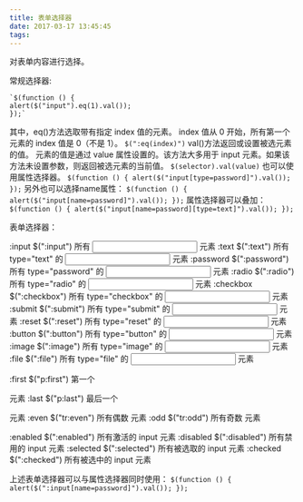 ```yaml
---
title: 表单选择器
date: 2017-03-17 13:45:45
tags:
---
```


对表单内容进行选择。

常规选择器:

    `$(function () {
	alert($("input").eq(1).val());
	});`
其中，eq()方法选取带有指定 index 值的元素。
index 值从 0 开始，所有第一个元素的 index 值是 0（不是 1）。
    `$(":eq(index)")`
val()方法返回或设置被选元素的值。
元素的值是通过 value 属性设置的。该方法大多用于 input 元素。如果该方法未设置参数，则返回被选元素的当前值。
    `$(selector).val(value)`
也可以使用属性选择器。
	`$(function () {
	alert($("input[type=password]").val());
	});`
另外也可以选择name属性：
    `$(function () {
	alert($("input[name=password]").val());
	});`
属性选择器可以叠加：
    `$(function () {
	alert($("input[name=password][type=text]").val());
	});`

表单选择器：

:input		$(":input")			所有 <input> 元素
:text		$(":text")			所有 type="text" 的 <input> 元素
:password	$(":password")		所有 type="password" 的 <input> 元素
:radio		$(":radio")			所有 type="radio" 的 <input> 元素
:checkbox	$(":checkbox")		所有 type="checkbox" 的 <input> 元素
:submit		$(":submit")		所有 type="submit" 的 <input> 元素
:reset		$(":reset")			所有 type="reset" 的 <input> 元素
:button		$(":button")		所有 type="button" 的 <input> 元素
:image		$(":image")			所有 type="image" 的 <input> 元素
:file		$(":file")			所有 type="file" 的 <input> 元素

:first		$("p:first")		第一个 <p> 元素
:last		$("p:last")			最后一个 <p> 元素
:even		$("tr:even")		所有偶数 <tr> 元素
:odd		$("tr:odd")			所有奇数 <tr> 元素

:enabled	$(":enabled")		所有激活的 input 元素
:disabled	$(":disabled")		所有禁用的 input 元素
:selected	$(":selected")		所有被选取的 input 元素
:checked	$(":checked")		所有被选中的 input 元素

上述表单选择器可以与属性选择器同时使用：
	`$(function () {
	alert($(":input[name=password]").val());
	});`